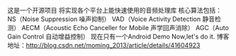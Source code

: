 这是一个开源项目
将实现各个平台上能快速使用的音频处理库
核心算法包括：
  NS（Noise Suppression 噪声抑制） 
  VAD（Voice Activity Detection 静音检测） 
  AECM（Acoustic Echo Canceller for Mobile 声学回声消除） 
  AGC（Auto Gain Control 自动增益控制）
现在只有一个Android Demo
Now,let's do it.
博客地址：http://blog.csdn.net/moming_2013/article/details/41604923
